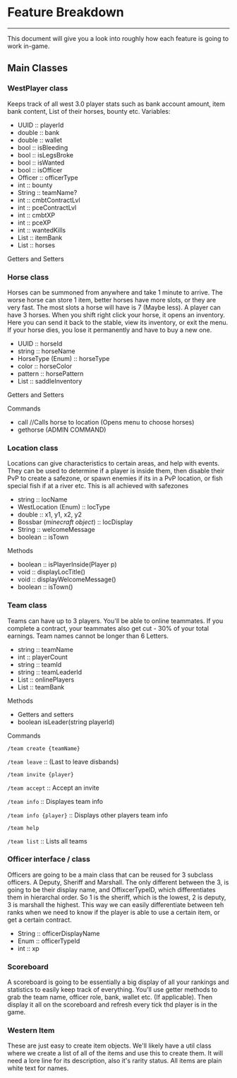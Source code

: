 # Feature Breakdown

---

This document will give you a look into roughly how each feature is going to work
in-game.
## Main Classes
### WestPlayer class
Keeps track of all west 3.0 player stats such as bank account amount, item bank content,
List of their horses, bounty etc.
Variables:
- UUID :: playerId
- double :: bank
- double :: wallet
- bool :: isBleeding
- bool :: isLegsBroke
- bool :: isWanted
- bool :: isOfficer
- Officer :: officerType
- int :: bounty
- String :: teamName?
- int :: cmbtContractLvl
- int :: pceContractLvl
- int :: cmbtXP
- int :: pceXP
- int :: wantedKills
- List<Item Stack> :: itemBank
- List<Horse> :: horses

Getters and Setters

### Horse class
Horses can be summoned from anywhere and take 1 minute to arrive. The worse horse
can store 1 item, better horses have more slots, or they are very fast. The most slots
a horse will have is 7 (Maybe less). A player can have 3 horses. When you shift right
click your horse, it opens an inventory. Here you can send it back to the stable,
view its inventory, or exit the menu. If your horse dies, you lose it permanently and
have to buy a new one.

- UUID :: horseId
- string :: horseName
- HorseType (Enum) :: horseType
- color :: horseColor
- pattern :: horsePattern
- List<ItemStack> :: saddleInventory

Getters and Setters

Commands
- call //Calls horse to location (Opens menu to choose horses)
- gethorse (ADMIN COMMAND)

### Location class

Locations can give characteristics to certain areas, and help with events. They can
be used to determine if a player is inside them, then disable their PvP to create
a safezone, or spawn enemies if its in a PvP location, or fish special fish if at a river
etc. This is all achieved with safezones

- string :: locName
- WestLocation (Enum) :: locType
- double :: x1, y1, x2, y2
- Bossbar (*minecraft object*) :: locDisplay
- String :: welcomeMessage
- boolean :: isTown

Methods
- boolean :: isPlayerInside(Player p)
- void :: displayLocTitle()
- void :: displayWelcomeMessage()
- boolean :: isTown()

### Team class
Teams can have up to 3 players. You'll be able to online teammates. If you complete
a contract, your teammates also get cut - 30% of your total earnings.
Team names cannot be longer than 6 Letters.

- string :: teamName
- int :: playerCount
- string :: teamId
- string :: teamLeaderId
- List<Player> :: onlinePlayers
- List<ItemStack> :: teamBank

Methods
- Getters and setters
- boolean isLeader(string playerId)

Commands

``/team create {teamName}``

``/team leave`` :: (Last to leave disbands)

``/team invite {player}``

``/team accept`` :: Accept an invite

``/team info`` :: Displayes team info

``/team info {player}`` :: Displays other players team info

``/team help``

``/team list`` :: Lists all teams

### Officer interface / class 

Officers are going to be a main class that can be reused for 3 subclass officers. A Deputy, Sheriff and Marshall. 
The only different between the 3, is going to be their display name, and OffixcerTypeID, which differentiates them in hierarchal order.
So 1 is the sheriff, which is the lowest, 2 is deputy, 3 is marshall the highest. This way we can easily
differentiate between teh ranks when we need to know if the player is able to use a certain item, or get a certain
contract.

- String :: officerDisplayName
- Enum :: officerTypeId
- int :: xp

### Scoreboard

A scoreboard is going to be essentially a big display of all your rankings and statistics to easily keep track of 
everything. You'll use getter methods to grab the team name, officer role, bank, wallet etc. (If applicable). Then display
it all on the scoreboard and refresh every tick thd player is in the game.

### Western Item

These are just easy to create item objects. We'll likely have a util class where we create a list of all of the items
and use this to create them. It will need a lore line for its description, also it's rarity status. All items are plain
white text for names.